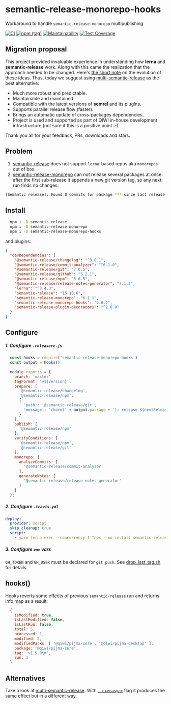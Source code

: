 # semantic-release-monorepo-hooks
Workaround to handle `semantic-release-monorepo` multipublishing

[![CI](https://github.com/qiwi/semantic-release-monorepo-hooks/workflows/CI/badge.svg)](https://github.com/qiwi/semantic-release-monorepo-hooks/actions)
[![npm (tag)](https://img.shields.io/npm/v/semantic-release-monorepo-hooks/latest.svg)](https://www.npmjs.com/package/semantic-release-monorepo-hooks)
[![Maintainability](https://api.codeclimate.com/v1/badges/74c25847a6bffa1223a4/maintainability)](https://codeclimate.com/github/qiwi/semantic-release-monorepo-hooks/maintainability)
[![Test Coverage](https://api.codeclimate.com/v1/badges/74c25847a6bffa1223a4/test_coverage)](https://codeclimate.com/github/qiwi/semantic-release-monorepo-hooks/test_coverage)

## Migration proposal
This project provided invaluable experience in understanding how **lerna** and **semantic-release** work.
Along with this came the realization that the approach needed to be changed.
Here's [the short note](https://dev.to/antongolub/the-chronicles-of-semantic-release-and-monorepos-5cfc) on the evolution of these ideas.
Thus, today we suggest using [multi-semantic-release](https://github.com/dhoulb/multi-semantic-release) as the best alternative:
* Much more robust and predictable.
* Maintainable and maintained.
* Compatible with the latest versions of **semrel** and its plugins.
* Supports parallel release flow (faster).
* Brings an automatic update of cross-packages dependencies.
* Project is used and supported as part of QIWI in-house development infrastructure (not sure if this is a positive point :-).

Thank you all for your feedback, PRs, downloads and stars.

## Problem
1) [semantic-release](https://github.com/semantic-release/semantic-release) does not support `lerna`-based repos aka `monorepos` out of box.
2) [semantic-release-monorepo](https://github.com/Updater/semantic-release-monorepo) can not release several packages at once: after the first sub-release it appends a new git version tag, so any next run finds no changes.
```bash
[Semantic release]: Found 0 commits for package *** since last release
``` 

## Install
```bash
  npm i -D semantic-release
  npm i -D semantic-release-monorepo
  npm i -D semantic-release-monorepo-hooks
```

and plugins:
```json
{
  "devDependencies": {
    "@semantic-release/changelog": "^3.0.1",
    "@semantic-release/commit-analyzer": "^6.1.0",
    "@semantic-release/git": "7.0.5",
    "@semantic-release/github": "5.2.1",
    "@semantic-release/npm": "5.0.5",
    "@semantic-release/release-notes-generator": "7.1.2",
    "lerna": "^3.4.3",
    "semantic-release": "15.10.6",
    "semantic-release-monorepo": "6.1.1",
    "semantic-release-monorepo-hooks": "2.6.2",
    "semantic-release-plugin-decorators": "^2.0.0"
  }
}
```

## Configure
##### 1. Configure `.releaserc.js`
```javascript
  const hooks = require('semantic-release-monorepo-hooks')
  const output = hooks()
  
  module.exports = {
    branch: 'master',
    tagFormat: 'v${version}',
    prepare: [
      '@semantic-release/changelog',
      '@semantic-release/npm',
      {
        'path': '@semantic-release/git',
        'message': 'chore(' + output.package + '): release ${nextRelease.version} [skip ci]\n\n${nextRelease.notes}'
      }
    ],
    publish: [
      '@semantic-release/npm'
    ],
    verifyConditions: [
      '@semantic-release/npm',
      '@semantic-release/git'
    ],
    monorepo: {
      analyzeCommits: [
        '@semantic-release/commit-analyzer'
      ],
      generateNotes: [
        '@semantic-release/release-notes-generator'
      ]
    }
  };
```

##### 2. Configure `.travis.yml`
```yaml
deploy:
  provider: script
  skip_cleanup: true
  script:
    - yarn lerna exec --concurrency 1 "npx --no-install semantic-release -e semantic-release-monorepo" && node -e "require('semantic-release-monorepo-hooks').hookAfterAll()"
```

##### 3. Configure `env` vars
`GH_TOKEN` and `GH_USER` must be declared for `git push`. See [drop_last_tag.sh](./src/drop_last_tag.sh) for details.

## hooks()
Hooks reverts some effects of previous `semantic-release` run and returns info map as a result:
```javascript
  {
    isModified: true,
    isLastModified: false,
    isLastRun: false,
    total: 5,
    processed: 1,
    modified: 2,
    modifiedPacks: [ '@qiwi/pijma-core', '@qiwi/pijma-desktop' ],
    package: '@qiwi/pijma-core',
    tag: 'v1.5.0\n',
    run: 1
  }
```

## Alternatives

Take a look at [multi-semantic-release](https://github.com/dhoulb/multi-semantic-release). With [`--execasync`](https://github.com/dhoulb/multi-semantic-release/pull/2) flag it produces the same effect but in a different way.

